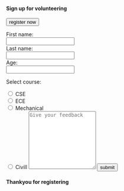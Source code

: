 <!DOCTYPE html>
<html lang="en">
<head>
    <body>
    <meta charset="UTF-8">
    <meta name="viewport" content="width=device-width, initial-scale=1.0">
    <title>REGISTERATION FORM</title>
    </head>
    </body>
    <h4> Sign up for volunteering</H4>
<form action="C:\vsk.html\form.html">
    <input type="submit" value="register now">
</form>
 </body>
    </html>




<!DOCTYPE html>
<html lang="en">
<head>
    <meta charset="UTF-8">
    <meta name="viewport" content="width=device-width, initial-scale=1.0">
    <title>Registration form</title>
</head>
<body>
    <form action="C:\vsk.html\submit.html">
    <label for="fname"> First name: </label>
    <br>
    <input type="text" id="fname" name="fname">
    <br>
    <label for="lname"> Last name: </label>
    <br>
    <input type="text" id="lname" name="lname">
    <br>
    <label for="age"> Age: </label>
    <br>
    <input type="integer" id="age" name="age">
    <br>
    <p> Select course: </p>
    <input type="radio" id="CSE" name="savein">
    <label for="CSE">CSE</label>
    <br>
    <input type="radio" id="ECE" name="savein">
    <label for="ECE">ECE</label>
    <br>
 <input type="radio" id="Mechanical" name="savein">
<label for="Mechanical">Mechanical</label>
<br>
<input type="radio" id="Civil" name="savein">
<label for="Civil">Civill</label>
<textarea name="Feedback" placeholder="Give your feedback" height="90px" rows="10"></textarea>
<input type="submit" value="submit">
</body>
</html>




<!DOCTYPE html>
<html lang="en">
<head>
    <meta charset="UTF-8">
    <meta name="viewport" content="width=device-width, initial-scale=1.0">
    <title>Document</title>
</head>
<body>
    <form action="C:\vsk.html\form.html">
        <h4> Thankyou for registering</h4>
    </form>
</body>
</html>
